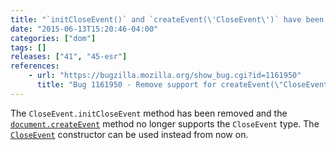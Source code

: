 ```yaml
---
title: "`initCloseEvent()` and `createEvent(\'CloseEvent\')` have been removed"
date: "2015-06-13T15:20:46-04:00"
categories: ["dom"]
tags: []
releases: ["41", "45-esr"]
references:
    - url: "https://bugzilla.mozilla.org/show_bug.cgi?id=1161950"
      title: "Bug 1161950 - Remove support for createEvent(\"CloseEvent\") / initCloseEvent"
---
```

The `CloseEvent.initCloseEvent` method has been removed and the [`document.createEvent`](https://developer.mozilla.org/docs/Web/API/Document/createEvent) method no longer supports the `CloseEvent` type. The [`CloseEvent`](https://developer.mozilla.org/docs/Web/API/CloseEvent/CloseEvent) constructor can be used instead from now on.
